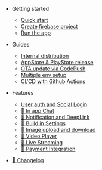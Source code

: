 - Getting started

  - [Quick start](quickstart.md)
  - [Create firebase project](firebase-configure.md)
  - [Run the app](run-the-app.md)

- Guides

  - [Internal distribution](internal-distribution.md)
  - [AppStore & PlayStore release](stores-release.md)
  - [OTA update via CodePush](codepush.md)
  - [Multiple env setup](multiple-env.md)
  - [CI/CD with Github Actions](cicd.md)

- Features

  - [User auth and Social Login](social.md)
  - [:construction: In app Chat](wip.md)
  - [:construction: Notification and DeepLink](wip.md)
  - [:construction: Build in Settings](wip.md)
  - [:construction: Image upload and download](wip.md)
  - [:construction: Video Player](wip.md)
  - [:construction: Live Streaming](wip.md)
  - [:construction: Payment Integration](wip.md)

- [:construction: Changelog](wip.md)

